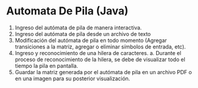 # Automata De Pila (Java)

1. Ingreso del autómata de pila de manera interactiva. 
2. Ingreso del autómata de pila desde un archivo de texto
3. Modificación del autómata de pila en todo momento (Agregar transiciones a la matriz, agregar o eliminar símbolos de entrada, etc). 
4. Ingreso y reconocimiento de una hilera de caracteres. a. Durante el proceso de reconocimiento de la hilera, se debe de visualizar todo el tiempo la pila en pantalla.  
5. Guardar la matriz generada por el autómata de pila en un archivo PDF o en una imagen para su posterior visualización.
